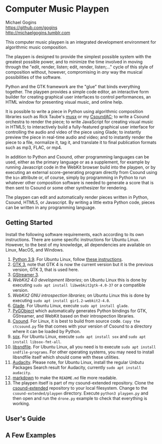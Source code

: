 # Computer Music Playpen

Michael Gogins<br>
https://github.com/gogins<br>
http://michaelgogins.tumblr.com

This computer music playpen is an integrated development environment for 
algorithmic music composition. 

The playpen is designed to provide the simplest possible system with the greatest 
possible power, and to minimize the time involved in moving through the "edit, 
render, listen; edit, render, listen;..." cycle of this style of composition 
without, however, compromising in _any_ way the musical possibilities of the 
software.

Python and the GTK framework are the "glue" that binds everything together. The 
playpen provides a simple code editor, an interactive form builder for 
creating graphical user interfaces to control performances, an HTML window for 
presenting visual music, and online help.

It is possible to write a piece in Python using algorithmic composition 
libraries such as Rick Taube's [musx](https://github.com/musx-admin/musx) 
or my [CsoundAC](https://github.com/gogins/csound-extended); to write a Csound 
orchestra to render the piece; to write JavaScript for creating visual music 
in HTML5; to interactively build a fully-featured graphical user interface for 
controlling the audio and video of the piece using Glade; to instantly preview 
the piece in real-time audio and video; and to instantly render the piece to a 
file, normalize it, tag it, and translate it to final publication formats such 
as mp3, FLAC, or mp4.

In addition to Python and Csound, other programming languages can be used, 
either as the primary language or as a supplement, for example by running 
Javascript code in the WebKit browser build into the playpen, or by executing 
an external score-generating program directly from Csound using the <CsScore> 
`bin` attribute or, of course, simply by programming in Python to run whatever 
other composition software is needed to generate a score that is then sent to 
Csound or some other synthesizer for rendering.

The playpen can edit and automatically render pieces written in Python, Csound, 
HTML5, or Javascript. By writing a little extra Python code, pieces can be 
written in any programming language.

## Getting Started

Install the following software requirements, each according to its own 
instructions. There are some specific instructions for Ubuntu Linux. However, 
to the best of my knowledge, all dependencies are available on Linux, MacOS, 
and Windows.

1.  [Python 3.9](https://www.python.org/downloads/). For Ubuntu Linux, 
    follow [these instructions](https://linuxize.com/post/how-to-install-python-3-9-on-ubuntu-20-04/).
2.  [GTK 3](https://www.gtk.org/docs/installations/), note that GTK 4 is now 
    the current version but it is the previous version, GTK 3, that is used here.
3.  [GStreamer 3](https://gstreamer.freedesktop.org/documentation/installing/index.html?gi-language=c).
4.  _WebKit2 4.0 development libraries_; on Ubuntu Linux this is done by 
    executing `sudo apt install libwebkit2gtk-4.0-37` or a compatible version.
5.  _WebKit2 GNU introspection libraries_; on Ubuntu Linux this 
    is done by executing `sudo apt install gir1.2-webkit2-4.0`.
6.  [Glade](https://wiki.gnome.org/Apps/Glade). For Ubuntu Linux, execute 
    `sudo apt install glade`.
7.  [PyGObject](https://pygobject.readthedocs.io/en/latest/getting_started.html) 
    which automatically generates Python bindings for GTK, GStreamer, and WebKit 
    based on their introspection libraries.
8.  [Csound](https://csound.com/download.html). For Linux, it is best to build 
    from source code. `Copy the ctcsound.py` file that comes with your version 
    of Csound to a directory where it can be loaded by Python.
9.  [sox](http://sox.sourceforge.net/). For Ubuntu Linux, execute 
    `sudo apt install sox` and `sudo apt install libsox-fmt-all`.
10. [libsndfile](http://www.mega-nerd.com/libsndfile/). For Ubuntu Linux, all 
    you need is to execute `sudo apt install sndfile-programs`. For other 
    operating systems, you may need to install libsndfile itself which should 
    come with these utilities.
11. [Audacity](https://www.audacityteam.org/). Please note, for Ubuntu Linux, 
    install the regular Unbutu Packages Search result for Audacity, currently 
    `sudo apt install audacity`.
12. [markdown](https://pypi.org/project/Markdown/) to make the `README.md` file 
    more readable.
12. The playpen itself is part of my csound-extended repository. Clone the 
    [csound-extended](https://github.com/gogins/csound-extended) repository to 
    your local filesystem. Change to the `csound-extended/playpen` directory. 
    Execute `python3 playpen.py` and then open and run the `drone.py` example 
    to check that everything is working.

## User's Guide

## A Few Examples